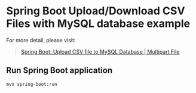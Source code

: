 # Spring Boot Upload/Download CSV Files with MySQL database example

For more detail, please visit:
> [Spring Boot: Upload CSV file to MySQL Database | Multipart File](https://bezkoder.com/spring-boot-upload-csv-file/)

## Run Spring Boot application
```
mvn spring-boot:run
```
